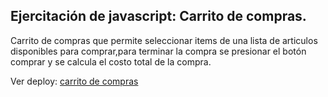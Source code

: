## Ejercitación de javascript: Carrito de compras.
Carrito de compras que permite seleccionar items de una lista de articulos disponibles para comprar,para terminar la compra se presionar el botón comprar y se calcula el costo total de la compra.

Ver deploy: [carrito de compras](https://carlossanchezarg.github.io/Carrito_compras_javascript/)


